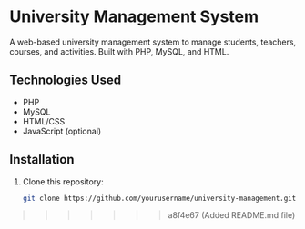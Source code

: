 
# University Management System

A web-based university management system to manage students, teachers, courses, and activities. Built with PHP, MySQL, and HTML.

## Technologies Used
- PHP
- MySQL
- HTML/CSS
- JavaScript (optional)

## Installation

1. Clone this repository:
   ```bash
   git clone https://github.com/yourusername/university-management.git
>>>>>>> a8f4e67 (Added README.md file)
